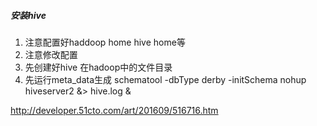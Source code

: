 ##### 安装hive
1. 注意配置好haddoop home hive home等
2. 注意修改配置
3. 先创建好hive 在hadoop中的文件目录
4. 先运行meta_data生成
schematool -dbType derby -initSchema
nohup hiveserver2 &> hive.log &

http://developer.51cto.com/art/201609/516716.htm

